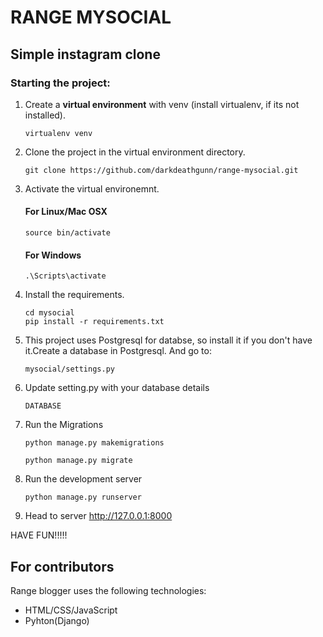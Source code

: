 # RANGE MYSOCIAL

## Simple instagram clone

### Starting the project:

1. Create a **virtual environment** with venv (install virtualenv, if its not installed).

    ```
    virtualenv venv
    ```

2. Clone the project in the virtual environment directory.

    ```
    git clone https://github.com/darkdeathgunn/range-mysocial.git
    ```

3. Activate the virtual environemnt.

    #### For Linux/Mac OSX   
    ```
    source bin/activate
    ```

    #### For Windows
    ```
    .\Scripts\activate
    ```

4. Install the requirements.

    ```
    cd mysocial
    pip install -r requirements.txt
    ```
 5. This project uses Postgresql for databse, so install it if you don't have it.Create a database in Postgresql. And go to:
    ```
    mysocial/settings.py
    ```
 6. Update setting.py with your database details
    ```
    DATABASE
    ```

 8. Run the Migrations
    ```
    python manage.py makemigrations
    
    python manage.py migrate
    ```
8. Run the development server
    ```
    python manage.py runserver
    ```
9. Head to server http://127.0.0.1:8000

HAVE FUN!!!!!

## For contributors

Range blogger uses the following technologies:

+ HTML/CSS/JavaScript
+ Pyhton(Django)
